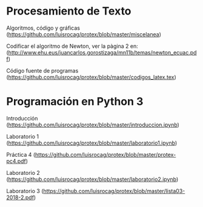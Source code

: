 # Procesamiento de Texto

Algoritmos, código y gráficas
(https://github.com/luisrocag/protex/blob/master/miscelanea)

Codificar el algoritmo de Newton, ver la pàgina 2 en:
(http://www.ehu.eus/juancarlos.gorostizaga/mn11b/temas/newton_ecuac.pdf)

Código fuente de programas
(https://github.com/luisrocag/protex/blob/master/codigos_latex.tex)

# Programación en Python 3

Introducción (https://github.com/luisrocag/protex/blob/master/introduccion.ipynb)

Laboratorio 1 (https://github.com/luisrocag/protex/blob/master/laboratorio1.ipynb)

Práctica 4 (https://github.com/luisrocag/protex/blob/master/protex-pc4.pdf)

Laboratorio 2 (https://github.com/luisrocag/protex/blob/master/laboratorio2.ipynb)

Laboratorio 3 (https://github.com/luisrocag/protex/blob/master/lista03-2018-2.pdf)

